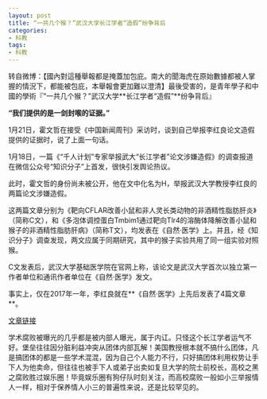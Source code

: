 ```yaml
---
layout: post
title: “一共几个猴？”武汉大学长江学者“造假”纷争背后
categories:
- 科教
tags:
- 科教
---
```



转自微博：【國內對這種舉報都是掩蓋加包庇。南大的聞海虎在原始數據都被人掌握的情況下，都能被包庇，本舉報會更加難以澄清】最後受害的，是青年學子和中國的學術『"一共几个猴？”武汉大学**长江学者“造假”**纷争背后』
<!--more-->

**“我们提供的是一剑封喉的证据。”**



1月21日，霍文哲在接受《中国新闻周刊》采访时，谈到自己举报李红良论文造假提供的证据时，说了上面一句话。



1月18日，一篇《“千人计划”专家举报武大“长江学者”论文涉嫌造假》的调查报道在微信公众号“知识分子”上首发，很快引发舆论热议。



此时，霍文哲的身份尚未被公开，他在文中化名为H，举报武汉大学教授李红良的两篇论文涉嫌造假。



这两篇文章分别为《靶向CFLAR改善小鼠和非人灵长类动物的非酒精性脂肪肝炎》（简称C文），和《多泡体调控蛋白Tmbim1通过靶向Tlr4的溶酶体降解改善小鼠和猴子的非酒精性脂肪肝病》（简称T文），均发表在《自然·医学》上。并且，经《知识分子》调查发现，两文应属于同期研究，其中的猴子实验共用了同一组实验对照猴。



C文发表后，武汉大学基础医学院在官网上称，该论文是武汉大学首次以独立第一作者单位和通讯作者单位在《自然·医学》发文。



事实上，仅在2017年一年，李红良就在**《自然·医学》上先后发表了4篇文章**。

[文章链接](http://mp.weixin.qq.com/s?__biz=MjM5MDU1Mzg3Mw==&mid=2651209060&idx=1&sn=de77ca8a75d1cbf043d72688e5963c28)

学术腐败被曝光的几乎都是被内部人曝光，属于内讧。只怪这个长江学者运气不好。堡垒往往因分脏利益冲突从团体内部瓦解！美国教授根本就不搞什么团体，凡是搞团体的都是一些学术混混，因为自己个人能力不行，只好搞团体利用权势让手下人为他卖命，但往往也被手下人或弟子出卖如复旦大学的院士前校长，高校之黑之腐败胜过娱乐圈！毕竟娱乐圈有狗仔队时刻关注，而高校腐败一般如小三举报情人一样，相对于保养情人小三的普遍性来说，还是比较罕见的。